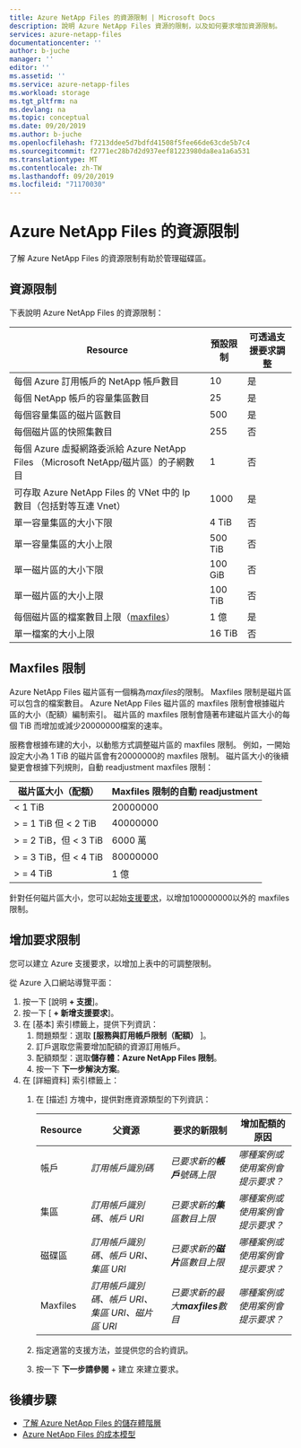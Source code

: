 ```yaml
---
title: Azure NetApp Files 的資源限制 | Microsoft Docs
description: 說明 Azure NetApp Files 資源的限制，以及如何要求增加資源限制。
services: azure-netapp-files
documentationcenter: ''
author: b-juche
manager: ''
editor: ''
ms.assetid: ''
ms.service: azure-netapp-files
ms.workload: storage
ms.tgt_pltfrm: na
ms.devlang: na
ms.topic: conceptual
ms.date: 09/20/2019
ms.author: b-juche
ms.openlocfilehash: f7213ddee5d7bdfd41508f5fee66de63cde5b7c4
ms.sourcegitcommit: f2771ec28b7d2d937eef81223980da8ea1a6a531
ms.translationtype: MT
ms.contentlocale: zh-TW
ms.lasthandoff: 09/20/2019
ms.locfileid: "71170030"
---
```

# <a name="resource-limits-for-azure-netapp-files"></a>Azure NetApp Files 的資源限制

了解 Azure NetApp Files 的資源限制有助於管理磁碟區。

## <a name="resource-limits"></a>資源限制

下表說明 Azure NetApp Files 的資源限制：

|  Resource  |  預設限制  |  可透過支援要求調整  |
|----------------|---------------------|--------------------------------------|
|  每個 Azure 訂用帳戶的 NetApp 帳戶數目   |  10    |  是   |
|  每個 NetApp 帳戶的容量集區數目   |    25     |   是   |
|  每個容量集區的磁片區數目     |    500   |    是     |
|  每個磁片區的快照集數目       |    255     |    否        |
|  每個 Azure 虛擬網路委派給 Azure NetApp Files （Microsoft NetApp/磁片區）的子網數目    |   1   |    否    |
|  可存取 Azure NetApp Files 的 VNet 中的 Ip 數目（包括對等互連 Vnet）   |    1000   |    是   |
|  單一容量集區的大小下限   |  4 TiB     |    否  |
|  單一容量集區的大小上限    |  500 TiB   |   否   |
|  單一磁片區的大小下限    |    100 GiB    |    否    |
|  單一磁片區的大小上限     |    100 TiB    |    否    |
|  每個磁片區的檔案數目上限（[maxfiles](#maxfiles)）     |    1 億    |    是    |    
|  單一檔案的大小上限     |    16 TiB    |    否    |    

## Maxfiles 限制<a name="maxfiles"></a> 

Azure NetApp Files 磁片區有一個稱為*maxfiles*的限制。 Maxfiles 限制是磁片區可以包含的檔案數目。 Azure NetApp Files 磁片區的 maxfiles 限制會根據磁片區的大小（配額）編制索引。 磁片區的 maxfiles 限制會隨著布建磁片區大小的每個 TiB 而增加或減少20000000檔案的速率。 

服務會根據布建的大小，以動態方式調整磁片區的 maxfiles 限制。 例如，一開始設定大小為 1 TiB 的磁片區會有20000000的 maxfiles 限制。 磁片區大小的後續變更會根據下列規則，自動 readjustment maxfiles 限制： 

|    磁片區大小（配額）     |  Maxfiles 限制的自動 readjustment    |
|----------------------------|-------------------|
|    < 1 TiB                 |    20000000     |
|    > = 1 TiB 但 < 2 TiB    |    40000000     |
|    > = 2 TiB，但 < 3 TiB    |    6000 萬     |
|    > = 3 TiB，但 < 4 TiB    |    80000000     |
|    > = 4 TiB                |    1 億    |

針對任何磁片區大小，您可以起始[支援要求](#limit_increase)，以增加100000000以外的 maxfiles 限制。

## 增加要求限制<a name="limit_increase"></a> 

您可以建立 Azure 支援要求，以增加上表中的可調整限制。 

從 Azure 入口網站導覽平面： 

1. 按一下 [說明 **+ 支援**]。
2. 按一下 [ **+ 新增支援要求**]。
3. 在 [基本] 索引標籤上，提供下列資訊： 
    1. 問題類型：選取 **[服務與訂用帳戶限制（配額）** ]。
    2. 訂戶選取您需要增加配額的資源訂用帳戶。
    3. 配額類型：選取**儲存體：Azure NetApp Files 限制**。
    4. 按一下 **下一步解決方案**。
4. 在 [詳細資料] 索引標籤上：
    1. 在 [描述] 方塊中，提供對應資源類型的下列資訊：

        |  Resource  |    父資源      |    要求的新限制     |    增加配額的原因       |
        |----------------|------------------------------|---------------------------------|------------------------------------------|
        |  帳戶 |  *訂用帳戶識別碼*   |  *已要求新的**帳戶**號碼上限*    |  *哪種案例或使用案例會提示要求？*  |
        |  集區    |  *訂用帳戶識別碼、帳戶 URI*  |  *已要求新的**集**區數目上限*   |  *哪種案例或使用案例會提示要求？*  |
        |  磁碟區  |  *訂用帳戶識別碼、帳戶 URI、集區 URI*   |  *已要求新的**磁片**區數目上限*     |  *哪種案例或使用案例會提示要求？*  |
        |  Maxfiles  |  *訂用帳戶識別碼、帳戶 URI、集區 URI、磁片區 URI*   |  *已要求新的最大**maxfiles**數目*     |  *哪種案例或使用案例會提示要求？*  |    

    2. 指定適當的支援方法，並提供您的合約資訊。

    3. 按一下 **下一步請參閱**  + 建立 來建立要求。 


## <a name="next-steps"></a>後續步驟  

- [了解 Azure NetApp Files 的儲存體階層](azure-netapp-files-understand-storage-hierarchy.md)
- [Azure NetApp Files 的成本模型](azure-netapp-files-cost-model.md)
